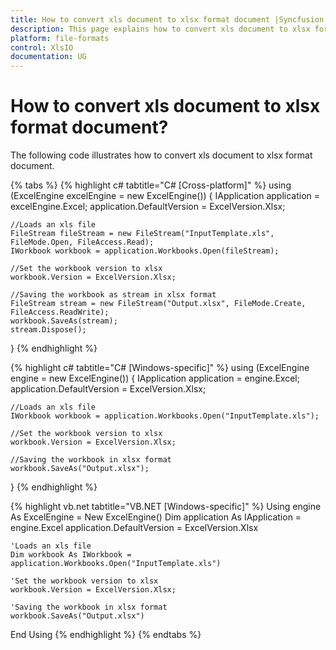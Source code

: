 ```yaml
---
title: How to convert xls document to xlsx format document |Syncfusion.
description: This page explains how to convert xls document to xlsx format document using Syncfusion .NET Excel library (XlsIO).
platform: file-formats
control: XlsIO
documentation: UG
---
```


# How to convert xls document to xlsx format document?

The following code illustrates how to convert xls document to xlsx format document.

{% tabs %}
{% highlight c# tabtitle="C# [Cross-platform]" %}
using (ExcelEngine excelEngine = new ExcelEngine())
{
    IApplication application = excelEngine.Excel;
    application.DefaultVersion = ExcelVersion.Xlsx;
    
    //Loads an xls file
    FileStream fileStream = new FileStream("InputTemplate.xls", FileMode.Open, FileAccess.Read);
    IWorkbook workbook = application.Workbooks.Open(fileStream);

    //Set the workbook version to xlsx
    workbook.Version = ExcelVersion.Xlsx;
    
    //Saving the workbook as stream in xlsx format
    FileStream stream = new FileStream("Output.xlsx", FileMode.Create, FileAccess.ReadWrite);
    workbook.SaveAs(stream);
    stream.Dispose();
}
{% endhighlight %}

{% highlight c# tabtitle="C# [Windows-specific]" %}
using (ExcelEngine engine = new ExcelEngine())
{
    IApplication application = engine.Excel;
    application.DefaultVersion = ExcelVersion.Xlsx;

    //Loads an xls file
    IWorkbook workbook = application.Workbooks.Open("InputTemplate.xls");

    //Set the workbook version to xlsx
    workbook.Version = ExcelVersion.Xlsx;

    //Saving the workbook in xlsx format
    workbook.SaveAs("Output.xlsx");
}
{% endhighlight %}

{% highlight vb.net tabtitle="VB.NET [Windows-specific]" %}
Using engine As ExcelEngine = New ExcelEngine()
    Dim application As IApplication = engine.Excel
    application.DefaultVersion = ExcelVersion.Xlsx

    'Loads an xls file
    Dim workbook As IWorkbook = application.Workbooks.Open("InputTemplate.xls")

    'Set the workbook version to xlsx
    workbook.Version = ExcelVersion.Xlsx;

    'Saving the workbook in xlsx format
    workbook.SaveAs("Output.xlsx")
End Using
{% endhighlight %}
{% endtabs %}